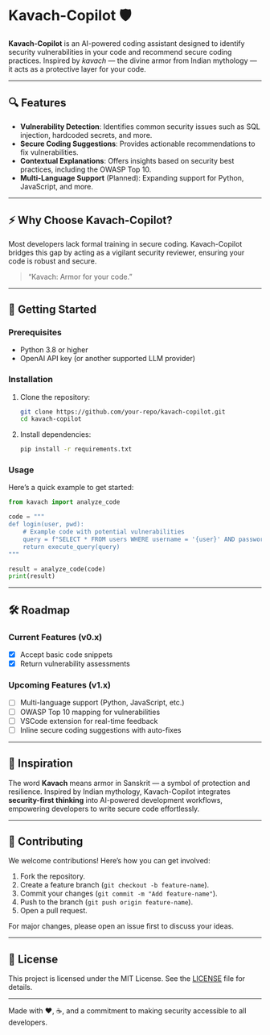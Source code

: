 # Kavach-Copilot 🛡️

**Kavach-Copilot** is an AI-powered coding assistant designed to identify security vulnerabilities in your code and recommend secure coding practices. Inspired by *kavach* — the divine armor from Indian mythology — it acts as a protective layer for your code.

---

## 🔍 Features

- **Vulnerability Detection**: Identifies common security issues such as SQL injection, hardcoded secrets, and more.
- **Secure Coding Suggestions**: Provides actionable recommendations to fix vulnerabilities.
- **Contextual Explanations**: Offers insights based on security best practices, including the OWASP Top 10.
- **Multi-Language Support** (Planned): Expanding support for Python, JavaScript, and more.

---

## ⚡ Why Choose Kavach-Copilot?

Most developers lack formal training in secure coding. Kavach-Copilot bridges this gap by acting as a vigilant security reviewer, ensuring your code is robust and secure.

> “Kavach: Armor for your code.”

---

## 🚀 Getting Started

### Prerequisites

- Python 3.8 or higher
- OpenAI API key (or another supported LLM provider)

### Installation

1. Clone the repository:
   ```bash
   git clone https://github.com/your-repo/kavach-copilot.git
   cd kavach-copilot
   ```

2. Install dependencies:
   ```bash
   pip install -r requirements.txt
   ```

### Usage

Here’s a quick example to get started:

```python
from kavach import analyze_code

code = """
def login(user, pwd):
    # Example code with potential vulnerabilities
    query = f"SELECT * FROM users WHERE username = '{user}' AND password = '{pwd}'"
    return execute_query(query)
"""

result = analyze_code(code)
print(result)
```

---

## 🛠️ Roadmap

### Current Features (v0.x)
- [x] Accept basic code snippets
- [x] Return vulnerability assessments

### Upcoming Features (v1.x)
- [ ] Multi-language support (Python, JavaScript, etc.)
- [ ] OWASP Top 10 mapping for vulnerabilities
- [ ] VSCode extension for real-time feedback
- [ ] Inline secure coding suggestions with auto-fixes

---

## 🧠 Inspiration

The word **Kavach** means armor in Sanskrit — a symbol of protection and resilience. Inspired by Indian mythology, Kavach-Copilot integrates **security-first thinking** into AI-powered development workflows, empowering developers to write secure code effortlessly.

---

## 🤝 Contributing

We welcome contributions! Here’s how you can get involved:

1. Fork the repository.
2. Create a feature branch (`git checkout -b feature-name`).
3. Commit your changes (`git commit -m "Add feature-name"`).
4. Push to the branch (`git push origin feature-name`).
5. Open a pull request.

For major changes, please open an issue first to discuss your ideas.

---

## 📜 License

This project is licensed under the MIT License. See the [LICENSE](LICENSE) file for details.

---

Made with ❤️, ☕, and a commitment to making security accessible to all developers.
